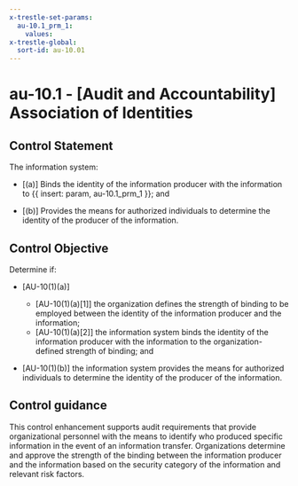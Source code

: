 ```yaml
---
x-trestle-set-params:
  au-10.1_prm_1:
    values:
x-trestle-global:
  sort-id: au-10.01
---
```


# au-10.1 - \[Audit and Accountability\] Association of Identities

## Control Statement

The information system:

- \[(a)\] Binds the identity of the information producer with the information to {{ insert: param, au-10.1_prm_1 }}; and

- \[(b)\] Provides the means for authorized individuals to determine the identity of the producer of the information.

## Control Objective

Determine if:

- \[AU-10(1)(a)\]

  - \[AU-10(1)(a)[1]\] the organization defines the strength of binding to be employed between the identity of the information producer and the information;
  - \[AU-10(1)(a)[2]\] the information system binds the identity of the information producer with the information to the organization-defined strength of binding; and

- \[AU-10(1)(b)\] the information system provides the means for authorized individuals to determine the identity of the producer of the information.

## Control guidance

This control enhancement supports audit requirements that provide organizational personnel with the means to identify who produced specific information in the event of an information transfer. Organizations determine and approve the strength of the binding between the information producer and the information based on the security category of the information and relevant risk factors.
